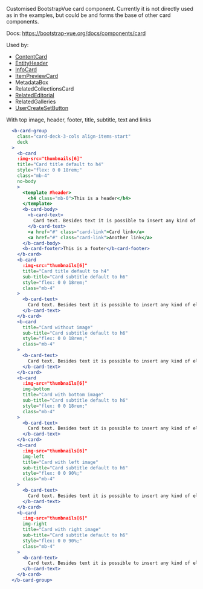 Customised BootstrapVue card component. Currently it is not directly used as in the examples, but could be and forms the base of other card components.

Docs: https://bootstrap-vue.org/docs/components/card

Used by:
- [ContentCard](/#/Components/Content?id=contentcard)
- [EntityHeader](/#/Components/Entity?id=entityheader)
- [InfoCard](/#/Components/Generic?id=infocard)
- [ItemPreviewCard](/#/Components/Item?id=itempreviewcard)
- MetadataBox
- RelatedCollectionsCard
- [RelatedEditorial](/#/Components/Related?id=relatededitorial)
- RelatedGalleries
- [UserCreateSetButton](/#/Components/User?id=usercreatesetbutton)

With top image, header, footer, title, subtitle, text and links
```jsx
  <b-card-group
    class="card-deck-3-cols align-items-start"
    deck
  >
    <b-card
    :img-src="thumbnails[6]"
    title="Card title default to h4"
    style="flex: 0 0 18rem;"
    class="mb-4"
    no-body
    >
      <template #header>
        <h4 class="mb-0">This is a header</h4>
      </template>
      <b-card-body>
        <b-card-text>
          Card text. Besides text it is possible to insert any kind of element: buttons, links, lists etc.
        </b-card-text>
        <a href="#" class="card-link">Card link</a>
        <a href="#" class="card-link">Another link</a>
      </b-card-body>
      <b-card-footer>This is a footer</b-card-footer>
    </b-card>
    <b-card
      :img-src="thumbnails[6]"
      title="Card title default to h4"
      sub-title="Card subtitle default to h6"
      style="flex: 0 0 18rem;"
      class="mb-4"
    >
      <b-card-text>
        Card text. Besides text it is possible to insert any kind of element to the body: buttons, links, lists etc.
      </b-card-text>
    </b-card>
    <b-card
      title="Card without image"
      sub-title="Card subtitle default to h6"
      style="flex: 0 0 18rem;"
      class="mb-4"
    >
      <b-card-text>
        Card text. Besides text it is possible to insert any kind of element to the body: buttons, links, lists etc.
      </b-card-text>
    </b-card>
    <b-card
      :img-src="thumbnails[6]"
      img-bottom
      title="Card with bottom image"
      sub-title="Card subtitle default to h6"
      style="flex: 0 0 18rem;"
      class="mb-4"
    >
      <b-card-text>
        Card text. Besides text it is possible to insert any kind of element to the body: buttons, links, lists etc.
      </b-card-text>
    </b-card>
    <b-card
      :img-src="thumbnails[6]"
      img-left
      title="Card with left image"
      sub-title="Card subtitle default to h6"
      style="flex: 0 0 90%;"
      class="mb-4"
    >
      <b-card-text>
        Card text. Besides text it is possible to insert any kind of element to the body: buttons, links, lists etc.
      </b-card-text>
    </b-card>
    <b-card
      :img-src="thumbnails[6]"
      img-right
      title="Card with right image"
      sub-title="Card subtitle default to h6"
      style="flex: 0 0 90%;"
      class="mb-4"
    >
      <b-card-text>
        Card text. Besides text it is possible to insert any kind of element to the body: buttons, links, lists etc.
      </b-card-text>
    </b-card>
  </b-card-group>
```

